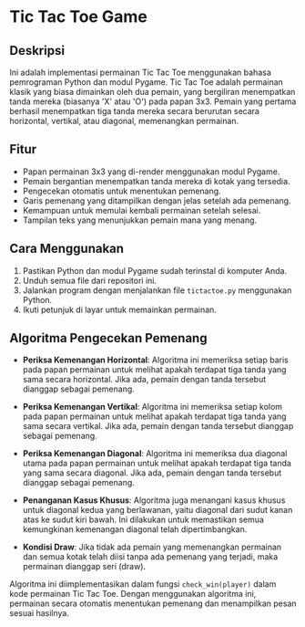 # Tic Tac Toe Game

## Deskripsi

Ini adalah implementasi permainan Tic Tac Toe menggunakan bahasa pemrograman Python dan modul Pygame. Tic Tac Toe adalah permainan klasik yang biasa dimainkan oleh dua pemain, yang bergiliran menempatkan tanda mereka (biasanya 'X' atau 'O') pada papan 3x3. Pemain yang pertama berhasil menempatkan tiga tanda mereka secara berurutan secara horizontal, vertikal, atau diagonal, memenangkan permainan.

## Fitur

- Papan permainan 3x3 yang di-render menggunakan modul Pygame.
- Pemain bergantian menempatkan tanda mereka di kotak yang tersedia.
- Pengecekan otomatis untuk menentukan pemenang.
- Garis pemenang yang ditampilkan dengan jelas setelah ada pemenang.
- Kemampuan untuk memulai kembali permainan setelah selesai.
- Tampilan teks yang menunjukkan pemain mana yang menang.

## Cara Menggunakan

1. Pastikan Python dan modul Pygame sudah terinstal di komputer Anda.
2. Unduh semua file dari repositori ini.
3. Jalankan program dengan menjalankan file `tictactoe.py` menggunakan Python.
4. Ikuti petunjuk di layar untuk memainkan permainan.

## Algoritma Pengecekan Pemenang

- **Periksa Kemenangan Horizontal**: Algoritma ini memeriksa setiap baris pada papan permainan untuk melihat apakah terdapat tiga tanda yang sama secara horizontal. Jika ada, pemain dengan tanda tersebut dianggap sebagai pemenang.

- **Periksa Kemenangan Vertikal**: Algoritma ini memeriksa setiap kolom pada papan permainan untuk melihat apakah terdapat tiga tanda yang sama secara vertikal. Jika ada, pemain dengan tanda tersebut dianggap sebagai pemenang.

- **Periksa Kemenangan Diagonal**: Algoritma ini memeriksa dua diagonal utama pada papan permainan untuk melihat apakah terdapat tiga tanda yang sama secara diagonal. Jika ada, pemain dengan tanda tersebut dianggap sebagai pemenang.

- **Penanganan Kasus Khusus**: Algoritma juga menangani kasus khusus untuk diagonal kedua yang berlawanan, yaitu diagonal dari sudut kanan atas ke sudut kiri bawah. Ini dilakukan untuk memastikan semua kemungkinan kemenangan diagonal telah dipertimbangkan.

- **Kondisi Draw**: Jika tidak ada pemain yang memenangkan permainan dan semua kotak telah diisi tanpa ada pemenang yang terjadi, maka permainan dianggap seri (draw).

Algoritma ini diimplementasikan dalam fungsi `check_win(player)` dalam kode permainan Tic Tac Toe. Dengan menggunakan algoritma ini, permainan secara otomatis menentukan pemenang dan menampilkan pesan sesuai hasilnya.


